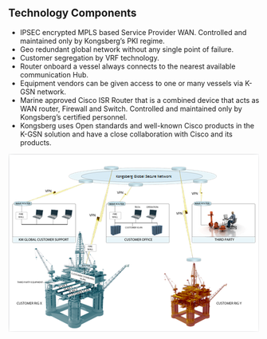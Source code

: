 
## Technology Components

*	IPSEC encrypted MPLS based Service Provider WAN. Controlled and maintained only by Kongsberg’s PKI regime.
*	Geo redundant global network without any single point of failure.
*	Customer segregation by VRF technology.
*	Router onboard a vessel always connects to the nearest available communication Hub.
*	Equipment vendors can be given access to one or many vessels via K-GSN network.
*	Marine approved Cisco ISR Router that is a combined device that acts as WAN router, Firewall and Switch. 
Controlled and maintained only by Kongsberg’s certified personnel.
*	Kongsberg uses Open standards and well-known Cisco products in the K-GSN solution and have a close collaboration with Cisco and its products.

![](Images/Technology%20Components.png)
